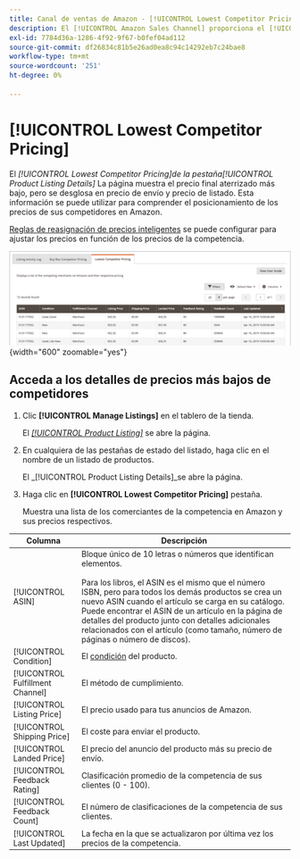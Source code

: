 ```yaml
---
title: Canal de ventas de Amazon - [!UICONTROL Lowest Competitor Pricing]
description: El [!UICONTROL Amazon Sales Channel] proporciona el [!UICONTROL Lowest Competitor Pricing] para comprender mejor el posicionamiento de los precios de sus competidores en Amazon.
exl-id: 7784d36a-1286-4f92-9f67-b0fef04ad112
source-git-commit: df26834c81b5e26ad0ea8c94c14292eb7c24bae8
workflow-type: tm+mt
source-wordcount: '251'
ht-degree: 0%

---
```


# [!UICONTROL Lowest Competitor Pricing]

El _[!UICONTROL Lowest Competitor Pricing]_de la pestaña_[!UICONTROL Product Listing Details]_ La página muestra el precio final aterrizado más bajo, pero se desglosa en precio de envío y precio de listado. Esta información se puede utilizar para comprender el posicionamiento de los precios de sus competidores en Amazon.

[Reglas de reasignación de precios inteligentes](./intelligent-repricing-rules.md) se puede configurar para ajustar los precios en función de los precios de la competencia.

![Precios más bajos para competidores](assets/amazon-listing-details-lowest-comp.png){width="600" zoomable="yes"}

## Acceda a los detalles de precios más bajos de competidores

1. Clic **[!UICONTROL Manage Listings]** en el tablero de la tienda.

   El [_[!UICONTROL Product Listing]_](./managing-product-listings.md) se abre la página.

1. En cualquiera de las pestañas de estado del listado, haga clic en el nombre de un listado de productos.

   El _[!UICONTROL Product Listing Details]_se abre la página.

1. Haga clic en **[!UICONTROL Lowest Competitor Pricing]** pestaña.

   Muestra una lista de los comerciantes de la competencia en Amazon y sus precios respectivos.

| Columna | Descripción |
|---|---|
| [!UICONTROL ASIN] | Bloque único de 10 letras o números que identifican elementos.<br><br>Para los libros, el ASIN es el mismo que el número ISBN, pero para todos los demás productos se crea un nuevo ASIN cuando el artículo se carga en su catálogo. Puede encontrar el ASIN de un artículo en la página de detalles del producto junto con detalles adicionales relacionados con el artículo (como tamaño, número de páginas o número de discos). |
| [!UICONTROL Condition] | El [condición](./product-listing-condition.md) del producto. |
| [!UICONTROL Fulfillment Channel] | El método de cumplimiento. |
| [!UICONTROL Listing Price] | El precio usado para tus anuncios de Amazon. |
| [!UICONTROL Shipping Price] | El coste para enviar el producto. |
| [!UICONTROL Landed Price] | El precio del anuncio del producto más su precio de envío. |
| [!UICONTROL Feedback Rating] | Clasificación promedio de la competencia de sus clientes (0 - 100). |
| [!UICONTROL Feedback Count] | El número de clasificaciones de la competencia de sus clientes. |
| [!UICONTROL Last Updated] | La fecha en la que se actualizaron por última vez los precios de la competencia. |
